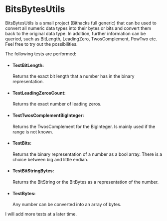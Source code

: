 # BitsBytesUtils

BitsBytesUtils is a small project (Bithacks full generic) that can be used to convert all numeric data types into their bytes or bits and convert them back to the original data type. In addition, further information can be queried, such as BitLength, LeadingZero, TwosComplement, PowTwo etc. Feel free to try out the possibilities.

The following tests are performed:

- #### TestBitLength:
  Returns the exact bit length that a number has in the binary representation.
  
- #### TestLeadingZerosCount:
  Returns the exact number of leading zeros.
  
- #### TestTwosComplementBigInteger:
  Returns the TwosComplement for the BigInteger. Is mainly used if the range is not known.
  
- #### TestBits:
  Returns the binary representation of a number as a bool array. There is a choice between big and little endian.
  
- #### TestBitStringBytes:
  Returns the BitString or the BitBytes as a representation of the number.

- #### TestBytes:
  Any number can be converted into an array of bytes.

I will add more tests at a later time.
